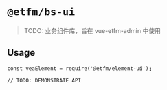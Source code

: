 # `@etfm/bs-ui`

> TODO: 业务组件库，旨在 vue-etfm-admin 中使用

## Usage

```
const veaElement = require('@etfm/element-ui');

// TODO: DEMONSTRATE API
```
